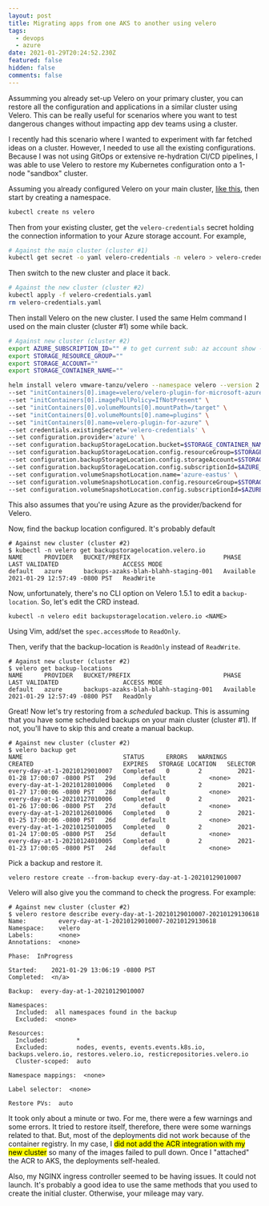 ```yaml
---
layout: post
title: Migrating apps from one AKS to another using velero
tags:
  - devops
  - azure
date: 2021-01-29T20:24:52.230Z
featured: false
hidden: false
comments: false
---
```

Assumming you already set-up Velero on your primary cluster, you can restore all the configuration and applications in a similar cluster using Velero. This can be really useful for scenarios where you want to test dangerous changes without impacting app dev teams using a cluster. 

I recently had this scenario where I wanted to experiment with far fetched ideas on a cluster. However, I needed to use all the existing configurations. Because I was not using GitOps or extensive re-hydration CI/CD pipelines, I was able to use Velero to restore my Kubernetes configuration onto a 1-node "sandbox" cluster.

<!--more--> 

Assuming you already configured Velero on your main cluster, [like this](https://gaunacode.com/aks-best-practice-backing-up-aks-with-velero), then start by creating a namespace.

``` bash
kubectl create ns velero
```

Then from your existing cluster, get the `velero-credentials` secret holding the connection information to your Azure storage account. For example, 

``` bash
# Against the main cluster (cluster #1)
kubectl get secret -o yaml velero-credentials -n velero > velero-credentials.yaml
```
Then switch to the new cluster and place it back. 

``` bash
# Against the new cluster (cluster #2)
kubectl apply -f velero-credentials.yaml   
rm velero-credentials.yaml 
```

Then install Velero on the new cluster. I used the same Helm command I used on the main cluster (cluster #1) some while back.

``` bash
# Against new cluster (cluster #2)
export AZURE_SUBSCRIPTION_ID="" # to get current sub: az account show --query "id" -o tsv
export STORAGE_RESOURCE_GROUP="" 
export STORAGE_ACCOUNT=""
export STORAGE_CONTAINER_NAME=""

helm install velero vmware-tanzu/velero --namespace velero --version 2.13.2 \
--set "initContainers[0].image=velero/velero-plugin-for-microsoft-azure:v1.1.0" \
--set "initContainers[0].imagePullPolicy=IfNotPresent" \
--set "initContainers[0].volumeMounts[0].mountPath=/target" \
--set "initContainers[0].volumeMounts[0].name=plugins" \
--set "initContainers[0].name=velero-plugin-for-azure" \
--set credentials.existingSecret='velero-credentials' \
--set configuration.provider='azure' \
--set configuration.backupStorageLocation.bucket=$STORAGE_CONTAINER_NAME \
--set configuration.backupStorageLocation.config.resourceGroup=$STORAGE_RESOURCE_GROUP \
--set configuration.backupStorageLocation.config.storageAccount=$STORAGE_ACCOUNT \
--set configuration.backupStorageLocation.config.subscriptionId=$AZURE_SUBSCRIPTION_ID \
--set configuration.volumeSnapshotLocation.name='azure-eastus' \
--set configuration.volumeSnapshotLocation.config.resourceGroup=$STORAGE_RESOURCE_GROUP \
--set configuration.volumeSnapshotLocation.config.subscriptionId=$AZURE_SUBSCRIPTION_ID
```

This also assumes that you're using Azure as the provider/backend for Velero.

Now, find the backup location configured. It's probably default
``` shell
# Against new cluster (cluster #2)
$ kubectl -n velero get backupstoragelocation.velero.io
NAME      PROVIDER   BUCKET/PREFIX                          PHASE       LAST VALIDATED                  ACCESS MODE
default   azure      backups-azaks-blah-blahh-staging-001   Available   2021-01-29 12:57:49 -0800 PST   ReadWrite
```
Now, unfortunately, there's no CLI option on Velero 1.5.1 to edit a `backup-location`. So, let's edit the CRD instead.

```
kubectl -n velero edit backupstoragelocation.velero.io <NAME>
```
Using Vim, add/set the `spec.accessMode` to `ReadOnly`.

Then, verify that the backup-location is `ReadOnly` instead of `ReadWrite`.

``` shell
# Against new cluster (cluster #2)
$ velero get backup-locations                                                                                                                                                              
NAME      PROVIDER   BUCKET/PREFIX                          PHASE       LAST VALIDATED                  ACCESS MODE
default   azure      backups-azaks-blah-blahh-staging-001   Available   2021-01-29 12:57:49 -0800 PST   ReadOnly
```

Great! Now let's try restoring from a _scheduled_ backup. This is assuming that you have some scheduled backups on your main cluster (cluster #1). If not, you'll have to skip this and create a manual backup.

``` shell
# Against new cluster (cluster #2)
$ velero backup get                                                                                                                                                                        
NAME                            STATUS      ERRORS   WARNINGS   CREATED                         EXPIRES   STORAGE LOCATION   SELECTOR
every-day-at-1-20210129010007   Completed   0        2          2021-01-28 17:00:07 -0800 PST   29d       default            <none>
every-day-at-1-20210128010006   Completed   0        2          2021-01-27 17:00:06 -0800 PST   28d       default            <none>
every-day-at-1-20210127010006   Completed   0        2          2021-01-26 17:00:06 -0800 PST   27d       default            <none>
every-day-at-1-20210126010006   Completed   0        2          2021-01-25 17:00:06 -0800 PST   26d       default            <none>
every-day-at-1-20210125010005   Completed   0        2          2021-01-24 17:00:05 -0800 PST   25d       default            <none>
every-day-at-1-20210124010005   Completed   0        2          2021-01-23 17:00:05 -0800 PST   24d       default            <none>
```

Pick a backup and restore it.

``` shell
velero restore create --from-backup every-day-at-1-20210129010007
```

Velero will also give you the command to check the progress. For example:
``` shell
# Against new cluster (cluster #2)
$ velero restore describe every-day-at-1-20210129010007-20210129130618
Name:         every-day-at-1-20210129010007-20210129130618
Namespace:    velero
Labels:       <none>
Annotations:  <none>

Phase:  InProgress

Started:    2021-01-29 13:06:19 -0800 PST
Completed:  <n/a>

Backup:  every-day-at-1-20210129010007

Namespaces:
  Included:  all namespaces found in the backup
  Excluded:  <none>

Resources:
  Included:        *
  Excluded:        nodes, events, events.events.k8s.io, backups.velero.io, restores.velero.io, resticrepositories.velero.io
  Cluster-scoped:  auto

Namespace mappings:  <none>

Label selector:  <none>

Restore PVs:  auto

```

It took only about a minute or two. For me, there were a few warnings and some errors. It tried to restore itself, therefore, there were some warnings related to that. But, most of the deployments did not work because of the container registry. In my case, I <mark>did not add the ACR integration with my new cluster</mark> so many of the images failed to pull down. Once I "attached" the ACR to AKS,  the deployments self-healed. 

Also, my NGINX ingress controller seemed to be having issues. It could not launch. It's probably a good idea to use the same methods that you used to create the initial cluster. Otherwise, your mileage may vary.


